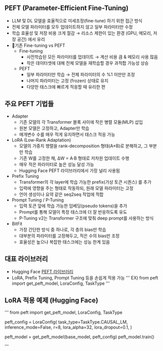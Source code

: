 ## PEFT (Parameter-Efficient Fine-Tuning)
  * LLM 및 DL 모델을 효율적으로 미세조정(fine-tune) 하기 위한 접근 방식
  * 전체 모델 파라미터를 모두 업데이트하지 않고 일부 파라미터만 수정
  * 학습 효율성 및 저장 비용 크게 절감 → 리소스 제한이 있는 환경 (GPU, 메모리, 저장 공간) 에서 유리
  * 기존 Fine-tuning vs PEFT
      * Fine-tuning
          * 사전학습된 모든 파라미터를 업데이트 → 계산 비용 큼 & 메모리 사용 많음
          * 작은 데이터셋에 대해 전체 모델을 재학습할 경우 과적합 가능성 상승
      * PEFT
          * 일부 파라미터만 학습 → 전체 파라미터의 수 %1 미만만 조정
          * 나머지 파라미터는 고정 (frozen) 상태로 유지
          * 다양한 태스크에 빠르게 적응할 때 유리한 편


## 주요 PEFT 기법들
  * Adapter
      * 기존 모델의 각 Transformer 블록 사이에 작은 병렬 모듈(MLP) 삽입
      * 원본 모델은 고정하고, Adapter만 학습
      * 매개변수 수를 매우 적게 유지하면서 태스크 적응 가능
  * LoRA (Low-Rank Adaptation)
      * 모델의 가중치 행렬을 rank-decomposition 형태(A×B)로 분해하고, 그 부분만 학습
      * 기존 W를 고정한 채, ΔW = A·B 형태로 저차원 업데이트 수행
      * 매우 적은 파라미터로 높은 성능 달성 가능
      * Hugging Face PEFT 라이브러리에서 가장 널리 사용됨
  * Prefix Tuning
      * Transformer의 각 layer에 학습 가능한 prefix(가상 토큰 시퀀스) 를 추가
      * 입력에 영향을 주는 형태로 작동하되, 원래 모델 파라미터는 고정
      * 언어 생성이나 요약 같은 seq2seq 작업에 적합
  * Prompt Tuning / P-Tuning
      * 입력 토큰 앞에 학습 가능한 임베딩(pseudo tokens)을 추가
      * Prompt를 통해 모델이 특정 태스크에 더 잘 반응하도록 유도
      * P-Tuning v2는 Transformer 구조에 맞춰 deep prompt를 사용하는 방식
  * BitFit
      * 가장 간단한 방식 중 하나로, 각 층의 bias만 학습
      * 대부분의 파라미터를 고정해두고, 적은 수의 bias만 조정
      * 효율성은 높으나 복잡한 태스크에는 성능 한계 있음


## 대표 라이브러리
  * Hugging Face [PEFT 라이브러리](https://huggingface.co/docs/peft/en/index)
  * LoRA, Prefix Tuning, Prompt Tuning 등을 손쉽게 적용 가능
'''
EX) from peft import get_peft_model, LoraConfig, TaskType
'''



## LoRA 적용 예제 (Hugging Face)
'''
from peft import get_peft_model, LoraConfig, TaskType

peft_config = LoraConfig(
    task_type=TaskType.CAUSAL_LM, 
    inference_mode=False,
    r=8,
    lora_alpha=32,
    lora_dropout=0.1,
)

peft_model = get_peft_model(base_model, peft_config)
peft_model.train()

'''





